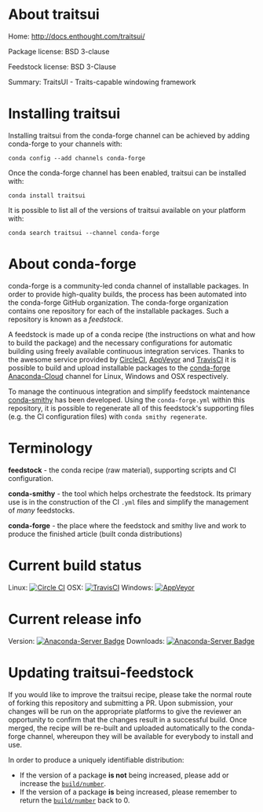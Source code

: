 About traitsui
==============

Home: http://docs.enthought.com/traitsui/

Package license: BSD 3-clause

Feedstock license: BSD 3-Clause

Summary: TraitsUI - Traits-capable windowing framework



Installing traitsui
===================

Installing traitsui from the conda-forge channel can be achieved by adding conda-forge to your channels with:

```
conda config --add channels conda-forge
```

Once the conda-forge channel has been enabled, traitsui can be installed with:

```
conda install traitsui
```

It is possible to list all of the versions of traitsui available on your platform with:

```
conda search traitsui --channel conda-forge
```


About conda-forge
=================

conda-forge is a community-led conda channel of installable packages.
In order to provide high-quality builds, the process has been automated into the
conda-forge GitHub organization. The conda-forge organization contains one repository 
for each of the installable packages. Such a repository is known as a *feedstock*.

A feedstock is made up of a conda recipe (the instructions on what and how to build
the package) and the necessary configurations for automatic building using freely
available continuous integration services. Thanks to the awesome service provided by
[CircleCI](https://circleci.com/), [AppVeyor](http://www.appveyor.com/)
and [TravisCI](https://travis-ci.org/) it is possible to build and upload installable
packages to the [conda-forge](https://anaconda.org/conda-forge)
[Anaconda-Cloud](http://docs.anaconda.org/) channel for Linux, Windows and OSX respectively.

To manage the continuous integration and simplify feedstock maintenance
[conda-smithy](http://github.com/conda-forge/conda-smithy) has been developed.
Using the ``conda-forge.yml`` within this repository, it is possible to regenerate all of
this feedstock's supporting files (e.g. the CI configuration files) with ``conda smithy regenerate``.


Terminology
===========

**feedstock** - the conda recipe (raw material), supporting scripts and CI configuration.

**conda-smithy** - the tool which helps orchestrate the feedstock.
                   Its primary use is in the construction of the CI ``.yml`` files
                   and simplify the management of *many* feedstocks.

**conda-forge** - the place where the feedstock and smithy live and work to
                  produce the finished article (built conda distributions)

Current build status
====================

Linux: [![Circle CI](https://circleci.com/gh/conda-forge/traitsui-feedstock.svg?style=svg)](https://circleci.com/gh/conda-forge/traitsui-feedstock)
OSX: [![TravisCI](https://travis-ci.org/conda-forge/traitsui-feedstock.svg?branch=master)](https://travis-ci.org/conda-forge/traitsui-feedstock) 
Windows: [![AppVeyor](https://ci.appveyor.com/api/projects/status/github/conda-forge/traitsui-feedstock?svg=True)](https://ci.appveyor.com/project/conda-forge/traitsui-feedstock/branch/master)

Current release info
====================
Version: [![Anaconda-Server Badge](https://anaconda.org/conda-forge/traitsui/badges/version.svg)](https://anaconda.org/conda-forge/traitsui)
Downloads: [![Anaconda-Server Badge](https://anaconda.org/conda-forge/traitsui/badges/downloads.svg)](https://anaconda.org/conda-forge/traitsui)


Updating traitsui-feedstock
===========================

If you would like to improve the traitsui recipe, please take the normal
route of forking this repository and submitting a PR. Upon submission, your changes will
be run on the appropriate platforms to give the reviewer an opportunity to confirm that the
changes result in a successful build. Once merged, the recipe will be re-built and uploaded
automatically to the conda-forge channel, whereupon they will be available for everybody to
install and use.

In order to produce a uniquely identifiable distribution:
 * If the version of a package **is not** being increased, please add or increase
   the [``build/number``](http://conda.pydata.org/docs/building/meta-yaml.html#build-number-and-string). 
 * If the version of a package **is** being increased, please remember to return
   the [``build/number``](http://conda.pydata.org/docs/building/meta-yaml.html#build-number-and-string)
   back to 0.

